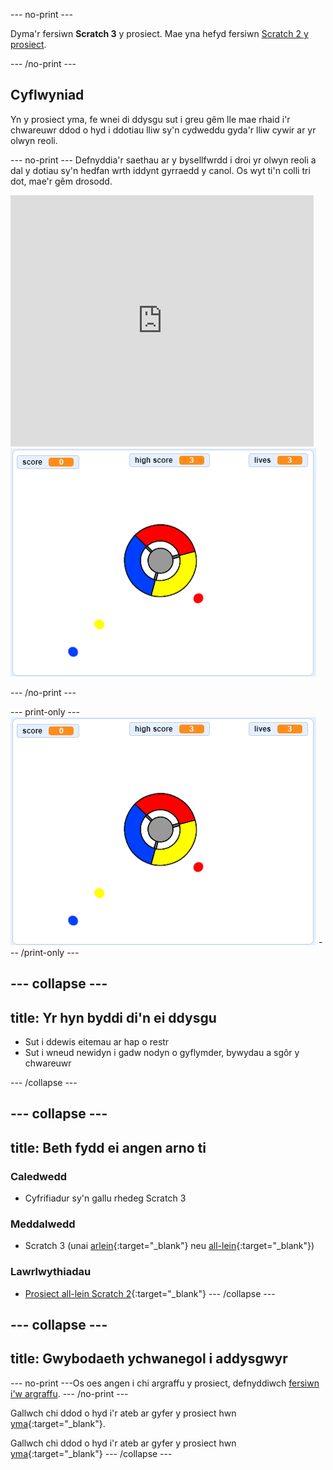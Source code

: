 --- no-print ---

Dyma'r fersiwn **Scratch 3** y prosiect. Mae yna hefyd fersiwn [Scratch 2 y prosiect](https://projects.raspberrypi.org/cy-GB/projects/catch-the-dots-scratch2).

--- /no-print ---

## Cyflwyniad

Yn y prosiect yma, fe wnei di ddysgu sut i greu gêm lle mae rhaid i'r chwareuwr ddod o hyd i ddotiau lliw sy'n cydweddu gyda'r lliw cywir ar yr olwyn reoli.

--- no-print --- Defnyddia'r saethau ar y bysellfwrdd i droi yr olwyn reoli a dal y dotiau sy'n hedfan wrth iddynt gyrraedd y canol. Os wyt ti'n colli tri dot, mae'r gêm drosodd.

<div class="scratch-preview">
  <iframe allowtransparency="true" width="485" height="402" src="https://scratch.mit.edu/projects/embed/334759765/?autostart=false" frameborder="0" scrolling="no"></iframe>
  <img src="images/dots-final.png">
</div>

--- /no-print ---

--- print-only --- ![Dots screenshot](images/dots-final.png) --- /print-only ---

--- collapse ---
---
title: Yr hyn byddi di'n ei ddysgu
---

+ Sut i ddewis eitemau ar hap o restr
+ Sut i wneud newidyn i gadw nodyn o gyflymder, bywydau a sgôr y chwareuwr

--- /collapse ---

--- collapse ---
---
title: Beth fydd ei angen arno ti
---

### Caledwedd

+ Cyfrifiadur sy'n gallu rhedeg Scratch 3

### Meddalwedd

+ Scratch 3 (unai [arlein](https://rpf.io/scratchon){:target="_blank"} neu [all-lein](https://rpf.io/scratchoff){:target="_blank"})

### Lawrlwythiadau

+ [Prosiect all-lein Scratch 2](https://rpf.io/p/cy-GB/catch-the-dots-go){:target="_blank"} --- /collapse ---

--- collapse ---
---
title: Gwybodaeth ychwanegol i addysgwyr
---

--- no-print ---Os oes angen i chi argraffu y prosiect, defnyddiwch [fersiwn i'w argraffu](https://projects.raspberrypi.org/cy-GB/projects/catch-the-dots/print). --- /no-print ---

Gallwch chi ddod o hyd i'r ateb ar gyfer y prosiect hwn [yma](https://rpf.io/p/cy-GB/catch-the-dots-get){:target="_blank"}.

Gallwch chi ddod o hyd i'r ateb ar gyfer y prosiect hwn [yma](https://scratch.mit.edu/projects/252923761/#editor){:target="_blank"} --- /collapse ---